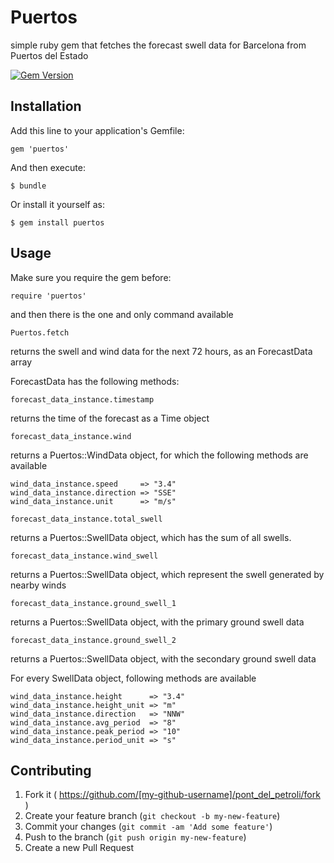 # Puertos

simple ruby gem that fetches the forecast swell data for Barcelona from Puertos del Estado

[![Gem Version](https://badge.fury.io/rb/puertos.svg)](http://badge.fury.io/rb/puertos)

## Installation

Add this line to your application's Gemfile:

    gem 'puertos'

And then execute:

    $ bundle

Or install it yourself as:

    $ gem install puertos

## Usage

Make sure you require the gem before:

    require 'puertos'

and then there is the one and only command available

    Puertos.fetch

returns the swell and wind data for the next 72 hours, as an ForecastData array

ForecastData has the following methods:

    forecast_data_instance.timestamp

returns the time of the forecast as a Time object

    forecast_data_instance.wind

returns a Puertos::WindData object, for which the following methods are available

    wind_data_instance.speed     => "3.4"
    wind_data_instance.direction => "SSE"
    wind_data_instance.unit      => "m/s"

    forecast_data_instance.total_swell

returns a Puertos::SwellData object, which has the sum of all swells.

    forecast_data_instance.wind_swell

returns a Puertos::SwellData object, which represent the swell generated by nearby winds

    forecast_data_instance.ground_swell_1

returns a Puertos::SwellData object, with the primary ground swell data

    forecast_data_instance.ground_swell_2

returns a Puertos::SwellData object, with the secondary ground swell data


For every SwellData object, following methods are available

    wind_data_instance.height      => "3.4"
    wind_data_instance.height_unit => "m"
    wind_data_instance.direction   => "NNW"
    wind_data_instance.avg_period  => "8"
    wind_data_instance.peak_period => "10"
    wind_data_instance.period_unit => "s"



## Contributing

1. Fork it ( https://github.com/[my-github-username]/pont_del_petroli/fork )
2. Create your feature branch (`git checkout -b my-new-feature`)
3. Commit your changes (`git commit -am 'Add some feature'`)
4. Push to the branch (`git push origin my-new-feature`)
5. Create a new Pull Request
